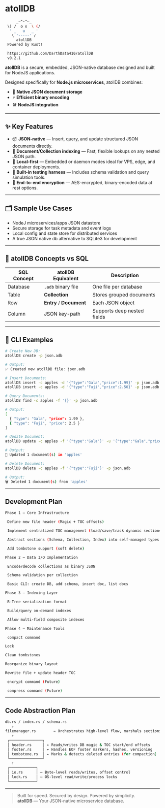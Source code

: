 # atollDB

``` bash
     _~^~^~_
 \) /  o o  \ (/ 
  ' _   u   _ '
   \ '-----' /
     atollDB
 Powered by Rust!

 https://github.com/DarthData410/atollDB
 v0.2.1
```

**atollDB** is a secure, embedded, JSON-native database designed and built for NodeJS applications. 

Designed specifically for **Node.js microservices**, atollDB combines:

- 🧩 **Native JSON document storage**
- ⚡ **Efficient binary encoding**
- 🛠️ **NodeJS integration**

---

## ✨ Key Features

- 📦 **JSON-native** — Insert, query, and update structured JSON documents directly.
- 🧠 **Document/Collection indexing** — Fast, flexible lookups on any nested JSON path.
- 🧰 **Local-first** — Embedded or daemon modes ideal for VPS, edge, and container deployments.
- 🧪 **Built-in testing harness** — Includes schema validation and query simulation tools.
- 🔐 **End-to-end encryption** — AES-encrypted, binary-encoded data at rest options.

---

## 🗂️ Sample Use Cases

- NodeJ microservices/apps JSON datastore
- Secure storage for task metadata and event logs
- Local config and state store for distributed services
- A true JSON native db alternative to SQLite3 for development

---

## 📘 atollDB Concepts vs SQL

| SQL Concept | atollDB Equivalent        | Description                      |
|-------------|---------------------------|----------------------------------|
| Database    | `.adb` binary file        | One file per database            |
| Table       | **Collection**            | Stores grouped documents         |
| Row         | **Entry** / **Document**  | Each JSON object                 |
| Column      | JSON key-path             | Supports deep nested fields      |

---

## 🧪 CLI Examples

```bash
# Create New DB:
atollDB create -p json.adb

# Output:
✅ Created new atollDB file: json.adb
```

```bash
# Insert Documents:
atollDB insert -c apples -d '{"type":"Gala","price":1.99}' -p json.adb
atollDB insert -c apples -d '{"type":"Fuji","price":2.50}' -p json.adb
```

```bash
# Query Documents:
atollDB find -c apples -f '{}' -p json.adb

# Output:
[
  { "type": "Gala", "price": 1.99 },
  { "type": "Fuji", "price": 2.5 }
]
```

```bash
# Update Document:
atollDB update -c apples -f '{"type":"Gala"}' -u '{"type":"Gala","price":2.25}' -p json.adb

# Output:
🔄 Updated 1 document(s) in 'apples'
```

```bash
# Delete Document:
atollDB delete -c apples -f '{"type":"Fuji"}' -p json.adb

# Output:
🗑️ Deleted 1 document(s) from 'apples'
```

---

## Development Plan
```bash
Phase 1 – Core Infrastructure

 Define new file header (Magic + TOC offsets)

 Implement centralized TOC management (load/save/track dynamic sections)

 Abstract sections (Schema, Collection, Index) into self-managed types

 Add tombstone support (soft delete)

Phase 2 – Data I/O Implementation

 Encode/decode collections as binary JSON

 Schema validation per collection

 Basic CLI: create DB, add schema, insert doc, list docs

Phase 3 – Indexing Layer

 B-Tree serialization format

 Build/query on-demand indexes

 Allow multi-field composite indexes

Phase 4 – Maintenance Tools

 compact command

Lock

Clean tombstones

Reorganize binary layout

Rewrite file + update header TOC

 encrypt command (Future)

 compress command (Future)
```
---

## Code Abstraction Plan

```bash
db.rs / index.rs / schema.rs
   ↑
filemanager.rs        ← Orchestrates high-level flow, marshals sections
   ↑
 ┌───────────────┐
 │ header.rs     │ ← Reads/writes DB magic & TOC start/end offsets
 │ footer.rs     │ ← Handles EOF footer markers, hashes, versioning
 │ tombstone.rs  │ ← Marks & detects deleted entries (for compaction)
 └───────────────┘
   ↑
 ┌────────────┐
 │ io.rs      │ ← Byte-level reads/writes, offset control
 │ lock.rs    │ ← OS-level read/write/process locks
 └────────────┘
```
---

> Built for speed. Secured by design. Powered by simplicity.  
> **atollDB** — Your JSON-native microservice database.